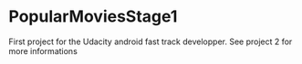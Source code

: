 # PopularMoviesStage1
First project for the Udacity android fast track developper.
See project 2 for more informations
